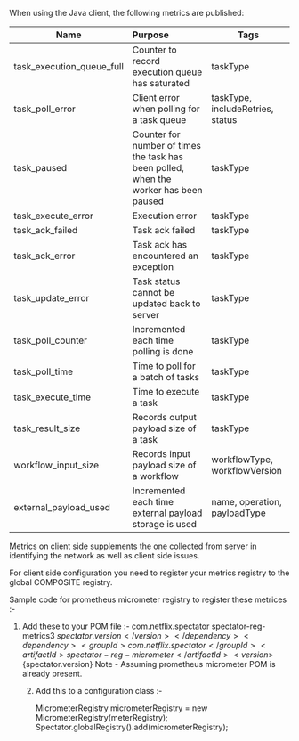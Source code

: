 When using the Java client, the following metrics are published:

| Name        | Purpose           | Tags  |
| ------------- |:-------------| -----|
| task_execution_queue_full | Counter to record execution queue has saturated | taskType|
| task_poll_error | Client error when polling for a task queue | taskType, includeRetries, status |
| task_paused | Counter for number of times the task has been polled, when the worker has been paused | taskType |
| task_execute_error | Execution error | taskType|
| task_ack_failed | Task ack failed | taskType |
| task_ack_error | Task ack has encountered an exception | taskType |
| task_update_error | Task status cannot be updated back to server  | taskType |
| task_poll_counter | Incremented each time polling is done  | taskType |
| task_poll_time | Time to poll for a batch of tasks | taskType |
| task_execute_time | Time to execute a task  | taskType |
| task_result_size | Records output payload size of a task | taskType |
| workflow_input_size | Records input payload size of a workflow | workflowType, workflowVersion |
| external_payload_used | Incremented each time external payload storage is used | name, operation, payloadType | 

Metrics on client side supplements the one collected from server in identifying the network as well as client side issues.

[1]: https://github.com/Netflix/spectator

For client side configuration you need to register your metrics registry to the global COMPOSITE registry.

Sample code for prometheus micrometer registry to register these metrices :-

1. Add these to your POM file :-
        <dependency>
            <groupId>com.netflix.spectator</groupId>
            <artifactId>spectator-reg-metrics3</artifactId>
            <version>${spectator.version}</version>
        </dependency>
        <dependency>
            <groupId>com.netflix.spectator</groupId>
            <artifactId>spectator-reg-micrometer</artifactId>
            <version>${spectator.version}</version>
        </dependency>
   Note - Assuming prometheus micrometer POM is already present.
   
   2. Add this to a configuration class :-
   
        MicrometerRegistry micrometerRegistry = new MicrometerRegistry(meterRegistry);
        Spectator.globalRegistry().add(micrometerRegistry);
        
        
        
